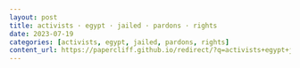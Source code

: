 ```yaml
---
layout: post
title: activists · egypt · jailed · pardons · rights
date: 2023-07-19
categories: [activists, egypt, jailed, pardons, rights]
content_url: https://papercliff.github.io/redirect/?q=activists+egypt+jailed+pardons+rights&tbs=cdr:1,cd_min:7/18/2023,cd_max:7/20/2023
---
```

